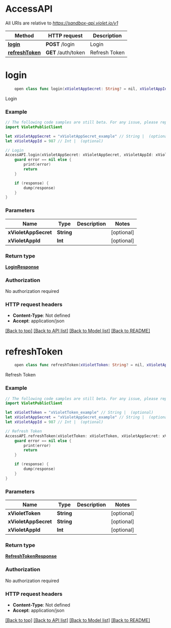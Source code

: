 # AccessAPI

All URIs are relative to *https://sandbox-api.violet.io/v1*

Method | HTTP request | Description
------------- | ------------- | -------------
[**login**](AccessAPI.md#login) | **POST** /login | Login
[**refreshToken**](AccessAPI.md#refreshtoken) | **GET** /auth/token | Refresh Token


# **login**
```swift
    open class func login(xVioletAppSecret: String? = nil, xVioletAppId: Int? = nil, completion: @escaping (_ data: LoginResponse?, _ error: Error?) -> Void)
```

Login

### Example
```swift
// The following code samples are still beta. For any issue, please report via http://github.com/OpenAPITools/openapi-generator/issues/new
import VioletPublicClient

let xVioletAppSecret = "xVioletAppSecret_example" // String |  (optional)
let xVioletAppId = 987 // Int |  (optional)

// Login
AccessAPI.login(xVioletAppSecret: xVioletAppSecret, xVioletAppId: xVioletAppId) { (response, error) in
    guard error == nil else {
        print(error)
        return
    }

    if (response) {
        dump(response)
    }
}
```

### Parameters

Name | Type | Description  | Notes
------------- | ------------- | ------------- | -------------
 **xVioletAppSecret** | **String** |  | [optional] 
 **xVioletAppId** | **Int** |  | [optional] 

### Return type

[**LoginResponse**](LoginResponse.md)

### Authorization

No authorization required

### HTTP request headers

 - **Content-Type**: Not defined
 - **Accept**: application/json

[[Back to top]](#) [[Back to API list]](../README.md#documentation-for-api-endpoints) [[Back to Model list]](../README.md#documentation-for-models) [[Back to README]](../README.md)

# **refreshToken**
```swift
    open class func refreshToken(xVioletToken: String? = nil, xVioletAppSecret: String? = nil, xVioletAppId: Int? = nil, completion: @escaping (_ data: RefreshTokenResponse?, _ error: Error?) -> Void)
```

Refresh Token

### Example
```swift
// The following code samples are still beta. For any issue, please report via http://github.com/OpenAPITools/openapi-generator/issues/new
import VioletPublicClient

let xVioletToken = "xVioletToken_example" // String |  (optional)
let xVioletAppSecret = "xVioletAppSecret_example" // String |  (optional)
let xVioletAppId = 987 // Int |  (optional)

// Refresh Token
AccessAPI.refreshToken(xVioletToken: xVioletToken, xVioletAppSecret: xVioletAppSecret, xVioletAppId: xVioletAppId) { (response, error) in
    guard error == nil else {
        print(error)
        return
    }

    if (response) {
        dump(response)
    }
}
```

### Parameters

Name | Type | Description  | Notes
------------- | ------------- | ------------- | -------------
 **xVioletToken** | **String** |  | [optional] 
 **xVioletAppSecret** | **String** |  | [optional] 
 **xVioletAppId** | **Int** |  | [optional] 

### Return type

[**RefreshTokenResponse**](RefreshTokenResponse.md)

### Authorization

No authorization required

### HTTP request headers

 - **Content-Type**: Not defined
 - **Accept**: application/json

[[Back to top]](#) [[Back to API list]](../README.md#documentation-for-api-endpoints) [[Back to Model list]](../README.md#documentation-for-models) [[Back to README]](../README.md)


